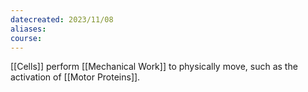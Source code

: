 ```yaml
---
datecreated: 2023/11/08
aliases: 
course:
---
```

[[Cells]] perform [[Mechanical Work]] to physically move, such as the activation of [[Motor Proteins]].